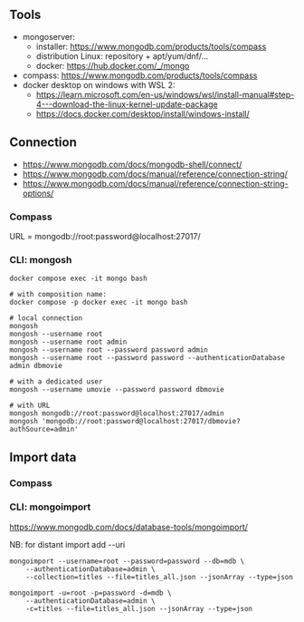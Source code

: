 ## Tools
- mongoserver: 
    - installer: https://www.mongodb.com/products/tools/compass
    - distribution Linux: repository + apt/yum/dnf/...
    - docker: https://hub.docker.com/_/mongo
- compass: https://www.mongodb.com/products/tools/compass
- docker desktop on windows with WSL 2:
    - https://learn.microsoft.com/en-us/windows/wsl/install-manual#step-4---download-the-linux-kernel-update-package
    - https://docs.docker.com/desktop/install/windows-install/
    
## Connection
- https://www.mongodb.com/docs/mongodb-shell/connect/
- https://www.mongodb.com/docs/manual/reference/connection-string/
- https://www.mongodb.com/docs/manual/reference/connection-string-options/

### Compass
URL = mongodb://root:password@localhost:27017/

### CLI: mongosh
```
docker compose exec -it mongo bash

# with composition name:
docker compose -p docker exec -it mongo bash

# local connection
mongosh
mongosh --username root
mongosh --username root admin
mongosh --username root --password password admin
mongosh --username root --password password --authenticationDatabase admin dbmovie

# with a dedicated user
mongosh --username umovie --password password dbmovie

# with URL
mongosh mongodb://root:password@localhost:27017/admin
mongosh 'mongodb://root:password@localhost:27017/dbmovie?authSource=admin'
```

## Import data
### Compass
### CLI: mongoimport
https://www.mongodb.com/docs/database-tools/mongoimport/

NB: for distant import add --uri
```
mongoimport --username=root --password=password --db=mdb \
    --authenticationDatabase=admin \
    --collection=titles --file=titles_all.json --jsonArray --type=json

mongoimport -u=root -p=password -d=mdb \
    --authenticationDatabase=admin \
    -c=titles --file=titles_all.json --jsonArray --type=json
```